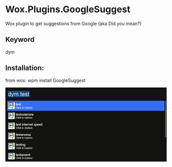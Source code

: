 # Wox.Plugins.GoogleSuggest
Wox plugin to get suggestions from Google (aka Did you mean?)
## Keyword
dym
## Installation:
from wox: wpm install GoogleSuggest

![screenshot](screen.png?raw=true "Screenshot")